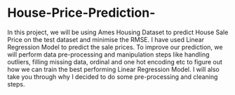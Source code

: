 # House-Price-Prediction-
In this project, we will be using Ames Housing Dataset to predict House Sale Price on the test dataset 
and minimise the RMSE. I have used Linear Regression Model to predict the sale prices. To improve our 
prediction, we will perform data pre-processing and manipulation steps like handling outliers, filling missing 
data, ordinal and one hot encoding etc to figure out how we can train the best performing Linear Regression 
Model. I will also take you through why I decided to do some pre-processing and cleaning steps.
